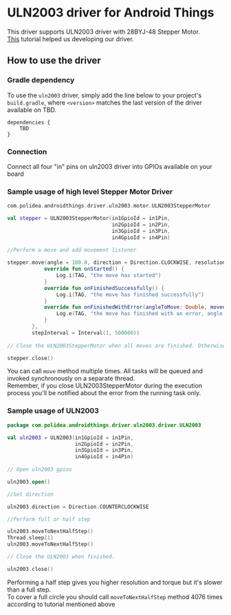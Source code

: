 ULN2003 driver for Android Things
================================

This driver supports ULN2003 driver with 28BYJ-48 Stepper Motor.<br/>
[This](http://42bots.com/tutorials/28byj-48-stepper-motor-with-uln2003-driver-and-arduino-uno/) tutorial helped us developing our driver.

How to use the driver
---------------------

### Gradle dependency

To use the `uln2003` driver, simply add the line below to your project's `build.gradle`,
where `<version>` matches the last version of the driver available on TBD.

```
dependencies {
    TBD
}
```

### Connection
Connect all four "in" pins on uln2003 driver into GPIOs available on your board

### Sample usage of high level Stepper Motor Driver

```kotlin
com.polidea.androidthings.driver.uln2003.motor.ULN2003StepperMotor

val stepper = ULN2003StepperMotor(in1GpioId = in1Pin,
                                  in2GpioId = in2Pin,
                                  in3GpioId = in3Pin,
                                  in4GpioId = in4Pin)
                                  
//Perform a move and add movement listener

stepper.move(angle = 180.0, direction = Direction.CLOCKWISE, resolution = Resolution.HALF, movementListener = object : OnMoveFinishedListener {
            override fun onStarted() {
                Log.i(TAG, "the move has started")
            }
            override fun onFinishedSuccessfully() {
                Log.i(TAG, "the move has finished successfully")
            }
            override fun onFinishedWithError(angleToMove: Double, movedAngle: Double, exception: Exception) {
                Log.e(TAG, "the move has finished with an error, angle to move: {$angleToMove}  moved angle: {$movedAngle}")
            }
        },
        stepInterval = Interval(1, 500000))
        
// Close the ULN2003StepperMotor when all moves are finished. Otherwise close() will terminate current and pending moves. 

stepper.close()
```

You can call `move` method multiple times. All tasks will be queued and invoked synchronously on a separate thread.<br/>
Remember, if you close ULN2003StepperMotor during the execution process you'll be notified about the error from the running task only.

### Sample usage of ULN2003

```kotlin
package com.polidea.androidthings.driver.uln2003.driver.ULN2003

val uln2003 = ULN2003(in1GpioId = in1Pin,
                      in2GpioId = in2Pin,
                      in3GpioId = in3Pin,
                      in4GpioId = in4Pin)
                      
// Open uln2003 gpios

uln2003.open()

//Set direction

uln2003.direction = Direction.COUNTERCLOCKWISE

//Perform full or half step

uln2003.moveToNextHalfStep()
Thread.sleep(1)
uln2003.moveToNextHalfStep()

// Close the ULN2003 when finished. 

uln2003.close()
```

Performing a half step gives you higher resolution and torque but it's slower than a full step.<br/>
To cover a full circle you should call `moveToNextHalfStep` method 4076 times according to tutorial mentioned above 